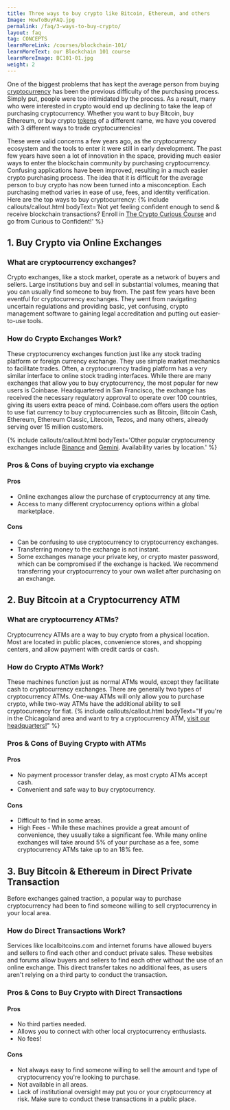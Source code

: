 ```yaml
---
title: Three ways to buy crypto like Bitcoin, Ethereum, and others
Image: HowToBuyFAQ.jpg
permalink: /faq/3-ways-to-buy-crypto/
layout: faq
tag: CONCEPTS
learnMoreLink: /courses/blockchain-101/
learnMoreText: our Blockchain 101 course
learnMoreImage: BC101-01.jpg
weight: 2
---
```


<span>One of the biggest problems that has kept the average person from buying <a href="/faq/what-is-cryptocurrency/" target="_blank">cryptocurrency</a> has been the previous difficulty of the purchasing process. Simply put, people were too intimidated by the process. As a result, many who were interested in crypto would end up declining to take the leap of purchasing cryptocurrency. Whether you want to buy Bitcoin, buy Ethereum, or buy crypto <a href="/faq/coins-vs-tokens/" target="_blank">tokens</a> of a different name, we have you covered with 3 different ways to trade cryptocurrencies!</span>

<span>These were valid concerns a few years ago, as the cryptocurrency ecosystem and the tools to enter it were still in early development. The past few years have seen a lot of innovation in the space, providing much easier ways to enter the blockchain community by purchasing cryptocurrency. Confusing applications have been improved, resulting in a much easier crypto purchasing process. The idea that it is difficult for the average person to buy crypto has now been turned into a misconception. Each purchasing method varies in ease of use, fees, and identity verification. Here are the top ways to buy cryptocurrency:</span>
{% include callouts/callout.html
    bodyText='Not yet feeling confident enough to send & receive blockchain transactions? Enroll in <a href="/crypto-curious/" target="_blank">The Crypto Curious Course</a> and go from Curious to Confident!'
%}
<h2>1. Buy Crypto via Online Exchanges</h2>
<h3>What are cryptocurrency exchanges?</h3> 
<span>Crypto exchanges, like a stock market, operate as a network of buyers and sellers. Large institutions buy and sell in substantial volumes, meaning that you can usually find someone to buy from.</span>
<span>The past few years have been eventful for cryptocurrency exchanges. They went from navigating uncertain regulations and providing basic, yet confusing, crypto management software to gaining legal accreditation and putting out easier-to-use tools.</span>
<h3>How do Crypto Exchanges Work?</h3>
<span>These cryptocurrency exchanges function just like any stock trading platform or foreign currency exchange. They use simple market mechanics to facilitate trades. Often, a cryptocurrency trading platform has a very similar interface to online stock trading interfaces.</span>
<span>While there are many exchanges that allow you to buy cryptocurrency, the most popular for new users is Coinbase. Headquartered in San Francisco, the exchange has received the necessary regulatory approval to operate over 100 countries, giving its users extra peace of mind. Coinbase.com offers users the option to use fiat currency to buy cryptocurrencies such as Bitcoin, Bitcoin Cash, Ethereum, Ethereum Classic, Litecoin, Tezos, and many others, already serving over 15 million customers.</span>  

{% include callouts/callout.html
    bodyText='Other popular cryptocurrency exchanges include <a href="https://www.binance.com/" target="_blank">Binance</a> and <a href="https://gemini.com/" target="_blank">Gemini</a>. Availability varies by location.'
%}
<h3>Pros & Cons of buying crypto via exchange</h3>
<h4>Pros</h4>
<ul>
  <li>Online exchanges allow the purchase of cryptocurrency at any time.</li>
  <li>Access to many different cryptocurrency options within a global marketplace.</li>
</ul>
<h4>Cons</h4>
<ul>
  <li>Can be confusing to use cryptocurrency to cryptocurrency exchanges.</li>
  <li>Transferring money to the exchange is not instant.</li>
  <li>Some exchanges manage your private key, or crypto master password, which can be compromised if the exchange is hacked. We recommend transferring your cryptocurrency to your own wallet after purchasing on an exchange.</li>
</ul>
<h2>2. Buy Bitcoin at a Cryptocurrency ATM</h2>
<h3>What are cryptocurrency ATMs?</h3>
<span>Cryptocurrency ATMs are a way to buy crypto from a physical location. Most are located in public places, convenience stores, and shopping centers, and allow payment with credit cards or cash.</span>
<h3>How do Crypto ATMs Work?</h3>
<span>These machines function just as normal ATMs would, except they facilitate cash to cryptocurrency exchanges. There are generally two types of cryptocurrency ATMs. One-way ATMs will only allow you to purchase crypto, while two-way ATMs have the additional ability to sell cryptocurrency for fiat.</span>
{% include callouts/callout.html
    bodyText="If you're in the Chicagoland area and want to try a cryptocurrency ATM, <a href='/contact-us/' target='_blank'>visit our headquarters!</a>"
%}
<h3>Pros & Cons of Buying Crypto with ATMs</h3>
<h4>Pros</h4>
<ul>
  <li>No payment processor transfer delay, as most crypto ATMs accept cash.</li>
  <li>Convenient and safe way to buy cryptocurrency.</li>
</ul>
<h4>Cons</h4>
<ul>
  <li>Difficult to find in some areas.</li>
  <li>High Fees - While these machines provide a great amount of convenience, they usually take a significant fee. While many online exchanges will take around 5% of your purchase as a fee, some cryptocurrency ATMs take up to an 18% fee.</li>
</ul>
<h2>3. Buy Bitcoin & Ethereum in Direct Private Transaction</h2>
<span>Before exchanges gained traction, a popular way to purchase cryptocurrency had been to find someone willing to sell cryptocurrency in your local area.</span>
<h3>How do Direct Transactions Work?</h3>
<span>Services like localbitcoins.com and internet forums have allowed buyers and sellers to find each other and conduct private sales. These websites and forums allow buyers and sellers to find each other without the use of an online exchange. This direct transfer takes no additional fees, as users aren't relying on a third party to conduct the transaction.</span>
<h3>Pros & Cons to Buy Crypto with Direct Transactions</h3>
<h4>Pros</h4>
<ul>
  <li>No third parties needed.</li>
  <li>Allows you to connect with other local cryptocurrency enthusiasts.</li>
  <li>No fees!</li>
</ul>
<h4>Cons</h4>
<ul>
  <li>Not always easy to find someone willing to sell the amount and type of cryptocurrency you're looking to purchase.</li>
  <li>Not available in all areas.</li>
  <li>Lack of institutional oversight may put you or your cryptocurrency at risk. Make sure to conduct these transactions in a public place.</li>
</ul>
